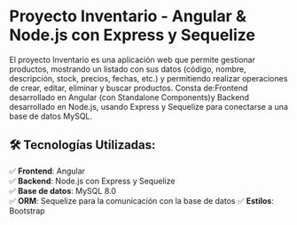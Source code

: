 # Proyecto Inventario - Angular & Node.js con Express y Sequelize  
El proyecto Inventario es una aplicación web que permite gestionar productos, mostrando un listado con sus datos (código, nombre, descripción, stock, precios, fechas, etc.) y permitiendo realizar operaciones de crear, editar, eliminar y buscar productos. Consta de:Frontend desarrollado en Angular (con Standalone Components)y Backend desarrollado en Node.js, usando Express y Sequelize para conectarse a una base de datos MySQL.

## 🛠️ Tecnologías Utilizadas:
✅ **Frontend**: Angular  
✅ **Backend**: Node.js con Express y Sequelize  
✅ **Base de datos**: MySQL 8.0  
✅ **ORM**: Sequelize para la comunicación con la base de datos
✅ **Estilos**: Bootstrap
